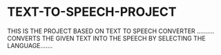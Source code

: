 # TEXT-TO-SPEECH-PROJECT
THIS IS THE PROJECT BASED ON TEXT TO SPEECH CONVERTER ..........
CONVERTS THE GIVEN TEXT INTO THE SPEECH BY SELECTING THE LANGUAGE.......
